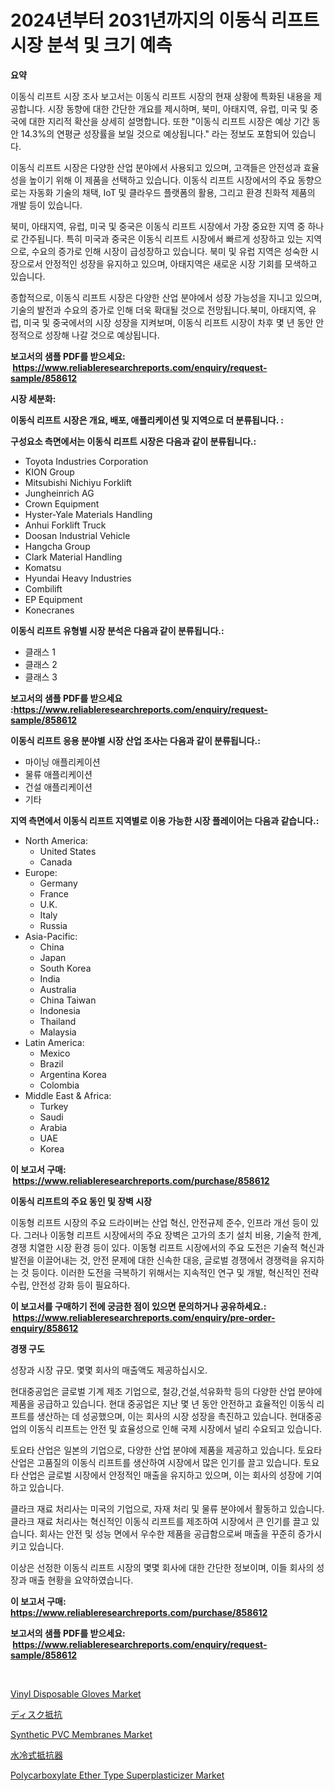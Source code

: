 <p><h1>2024년부터 2031년까지의 이동식 리프트 시장 분석 및 크기 예측</h1></p><p><strong>요약</strong></p>
<p><p>이동식 리프트 시장 조사 보고서는 이동식 리프트 시장의 현재 상황에 특화된 내용을 제공합니다. 시장 동향에 대한 간단한 개요를 제시하며, 북미, 아태지역, 유럽, 미국 및 중국에 대한 지리적 확산을 상세히 설명합니다. 또한 "이동식 리프트 시장은 예상 기간 동안 14.3%의 연평균 성장률을 보일 것으로 예상됩니다." 라는 정보도 포함되어 있습니다.</p><p>이동식 리프트 시장은 다양한 산업 분야에서 사용되고 있으며, 고객들은 안전성과 효율성을 높이기 위해 이 제품을 선택하고 있습니다. 이동식 리프트 시장에서의 주요 동향으로는 자동화 기술의 채택, IoT 및 클라우드 플랫폼의 활용, 그리고 환경 친화적 제품의 개발 등이 있습니다.</p><p>북미, 아태지역, 유럽, 미국 및 중국은 이동식 리프트 시장에서 가장 중요한 지역 중 하나로 간주됩니다. 특히 미국과 중국은 이동식 리프트 시장에서 빠르게 성장하고 있는 지역으로, 수요의 증가로 인해 시장이 급성장하고 있습니다. 북미 및 유럽 지역은 성숙한 시장으로서 안정적인 성장을 유지하고 있으며, 아태지역은 새로운 시장 기회를 모색하고 있습니다.</p><p>종합적으로, 이동식 리프트 시장은 다양한 산업 분야에서 성장 가능성을 지니고 있으며, 기술의 발전과 수요의 증가로 인해 더욱 확대될 것으로 전망됩니다.북미, 아태지역, 유럽, 미국 및 중국에서의 시장 성장을 지켜보며, 이동식 리프트 시장이 차후 몇 년 동안 안정적으로 성장해 나갈 것으로 예상됩니다.</p></p>
<p><strong>보고서의 샘플 PDF를 받으세요: &nbsp;<a href="https://www.reliableresearchreports.com/enquiry/request-sample/858612">https://www.reliableresearchreports.com/enquiry/request-sample/858612</a></strong></p>
<p><strong>시장 세분화:</strong></p>
<p><strong> 이동식 리프트 시장은 개요, 배포, 애플리케이션 및 지역으로 더 분류됩니다. :</strong></p>
<p><strong>구성요소 측면에서는 이동식 리프트 시장은 다음과 같이 분류됩니다.:</strong></p>
<p><ul><li>Toyota Industries Corporation</li><li>KION Group</li><li>Mitsubishi Nichiyu Forklift</li><li>Jungheinrich AG</li><li>Crown Equipment</li><li>Hyster-Yale Materials Handling</li><li>Anhui Forklift Truck</li><li>Doosan Industrial Vehicle</li><li>Hangcha Group</li><li>Clark Material Handling</li><li>Komatsu</li><li>Hyundai Heavy Industries</li><li>Combilift</li><li>EP Equipment</li><li>Konecranes</li></ul></p>
<p><strong> 이동식 리프트 유형별 시장 분석은 다음과 같이 분류됩니다.:</strong></p>
<p><ul><li>클래스 1</li><li>클래스 2</li><li>클래스 3</li></ul></p>
<p><strong>보고서의 샘플 PDF를 받으세요 :<a href="https://www.reliableresearchreports.com/enquiry/request-sample/858612">https://www.reliableresearchreports.com/enquiry/request-sample/858612</a></strong></p>
<p><strong> 이동식 리프트 응용 분야별 시장 산업 조사는 다음과 같이 분류됩니다.:</strong></p>
<p><ul><li>마이닝 애플리케이션</li><li>물류 애플리케이션</li><li>건설 애플리케이션</li><li>기타</li></ul></p>
<p><strong>지역 측면에서 이동식 리프트 지역별로 이용 가능한 시장 플레이어는 다음과 같습니다.:</strong></p>
<p><ul>
    <li>
        North America:
        <ul>
            <li>United States</li>
            <li>Canada</li>
        </ul>
    </li>
    <li>
        Europe:
        <ul>
            <li>Germany</li>
            <li>France</li>
            <li>U.K.</li>
            <li>Italy</li>
            <li>Russia</li>
        </ul>
    </li>
    <li>
        Asia-Pacific:
        <ul>
            <li>China</li>
            <li>Japan</li>
            <li>South Korea</li>
            <li>India</li>
            <li>Australia</li>
            <li>China Taiwan</li>
            <li>Indonesia</li>
            <li>Thailand</li>
            <li>Malaysia</li>
        </ul>
    </li>
    <li>
        Latin America:
        <ul>
            <li>Mexico</li>
            <li>Brazil</li>
            <li>Argentina Korea</li>
            <li>Colombia</li>
        </ul>
    </li>
    <li>
        Middle East & Africa:
        <ul>
            <li>Turkey</li>
            <li>Saudi</li>
            <li>Arabia</li>
            <li>UAE</li>
            <li>Korea</li>
        </ul>
    </li>
    </ul></p>
<p><strong>이 보고서 구매: &nbsp;<a href="https://www.reliableresearchreports.com/purchase/858612">https://www.reliableresearchreports.com/purchase/858612</a></strong></p>
<p><strong>이동식 리프트의 주요 동인 및 장벽 시장</strong></p>
<p><p>이동형 리프트 시장의 주요 드라이버는 산업 혁신, 안전규제 준수, 인프라 개선 등이 있다. 그러나 이동형 리프트 시장에서의 주요 장벽은 고가의 초기 설치 비용, 기술적 한계, 경쟁 치열한 시장 환경 등이 있다. 이동형 리프트 시장에서의 주요 도전은 기술적 혁신과 발전을 이끌어내는 것, 안전 문제에 대한 신속한 대응, 글로벌 경쟁에서 경쟁력을 유지하는 것 등이다. 이러한 도전을 극복하기 위해서는 지속적인 연구 및 개발, 혁신적인 전략 수립, 안전성 강화 등이 필요하다.</p></p>
<p><strong>이 보고서를 구매하기 전에 궁금한 점이 있으면 문의하거나 공유하세요.: &nbsp;<a href="https://www.reliableresearchreports.com/enquiry/pre-order-enquiry/858612">https://www.reliableresearchreports.com/enquiry/pre-order-enquiry/858612</a></strong></p>
<p><strong>경쟁 구도</strong></p>
<p><p>성장과 시장 규모. 몇몇 회사의 매출액도 제공하십시오.</p><p>현대중공업은 글로벌 기계 제조 기업으로, 철강,건설,석유화학 등의 다양한 산업 분야에 제품을 공급하고 있습니다. 현대 중공업은 지난 몇 년 동안 안전하고 효율적인 이동식 리프트를 생산하는 데 성공했으며, 이는 회사의 시장 성장을 촉진하고 있습니다. 현대중공업의 이동식 리프트는 안전 및 효율성으로 인해 국제 시장에서 널리 수요되고 있습니다.</p><p>토요타 산업은 일본의 기업으로, 다양한 산업 분야에 제품을 제공하고 있습니다. 토요타 산업은 고품질의 이동식 리프트를 생산하여 시장에서 많은 인기를 끌고 있습니다. 토요타 산업은 글로벌 시장에서 안정적인 매출을 유지하고 있으며, 이는 회사의 성장에 기여하고 있습니다.</p><p>클라크 재료 처리사는 미국의 기업으로, 자재 처리 및 물류 분야에서 활동하고 있습니다. 클라크 재료 처리사는 혁신적인 이동식 리프트를 제조하여 시장에서 큰 인기를 끌고 있습니다. 회사는 안전 및 성능 면에서 우수한 제품을 공급함으로써 매출을 꾸준히 증가시키고 있습니다.</p><p>이상은 선정한 이동식 리프트 시장의 몇몇 회사에 대한 간단한 정보이며, 이들 회사의 성장과 매출 현황을 요약하였습니다.</p></p>
<p><strong>이 보고서 구매: &nbsp; <a href="https://www.reliableresearchreports.com/purchase/858612">https://www.reliableresearchreports.com/purchase/858612</a></strong></p>
<p><strong>보고서의 샘플 PDF를 받으세요: &nbsp;<a href="https://www.reliableresearchreports.com/enquiry/request-sample/858612">https://www.reliableresearchreports.com/enquiry/request-sample/858612</a></strong><strong></strong></p>
<p>&nbsp;</p>
<p><p><a href="https://github.com/mahnoor2003/Market-Research-Report-List-3/blob/main/vinyl-disposable-gloves-market.md">Vinyl Disposable Gloves Market</a></p><p><a href="https://github.com/mcbeesbxa270/Market-Research-Report-List-1/blob/main/14246665340.md">ディスク抵抗</a></p><p><a href="https://issuu.com/reportprime-2/docs/synthetic-pvc-membranes-market-size-2030.pptx">Synthetic PVC Membranes Market</a></p><p><a href="https://github.com/ksxzwxabcuynh011/Market-Research-Report-List-1/blob/main/17332565339.md">水冷式抵抗器</a></p><p><a href="https://issuu.com/reportprime-2/docs/polycarboxylate-ether-type-superplasticizer-market">Polycarboxylate Ether Type Superplasticizer Market</a></p></p>